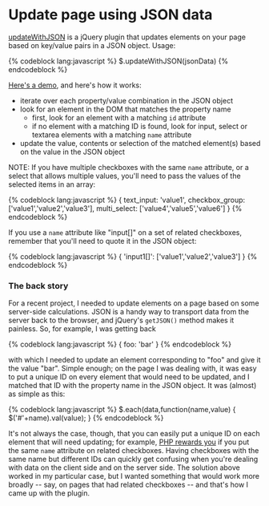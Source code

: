 # Update page using JSON data

<a href="http://www.rebeccamurphey.com/jquery/updateWithJSON/jquery.updateWithJSON.js">updateWithJSON</a> is a jQuery plugin that updates elements on your page based on key/value pairs in a JSON object. Usage:

{% codeblock lang:javascript %}
$.updateWithJSON(jsonData)
{% endcodeblock %}

<a href="http://www.rebeccamurphey.com/jquery/updateWithJSON/">Here's a demo</a>, and here's how it works:

<ul>
<li>iterate over each property/value combination in the JSON object</li>
<li>look for an element in the DOM that matches the property name
<ul>
<li>first, look for an element with a matching <code>id</code> attribute</li>
<li>if no element with a matching ID is found, look for input, select or textarea elements with a matching <code>name</code> attribute</li>
</ul>
</li>
<li>update the value, contents or selection of the matched element(s) based on the value in the JSON object</li>
</ul>

NOTE: If you have multiple checkboxes with the same <code>name</code> attribute, or a select that allows multiple values, you'll need to pass the values of the selected items in an array:

{% codeblock lang:javascript %}
{
  text_input: 'value1',
  checkbox_group: ['value1','value2','value3'],
  multi_select: ['value4','value5','value6']
}
{% endcodeblock %}


If you use a <code>name</code> attribute like "input[]" on a set of related checkboxes, remember that you'll need to quote it in the JSON object:

{% codeblock lang:javascript %}
{
  'input1[]': ['value1','value2','value3']
}
{% endcodeblock %}


<h3>The back story</h3>
For a recent project, I needed to update elements on a page based on some server-side calculations. JSON is a handy way to transport data from the server back to the browser, and jQuery's <code>getJSON()</code> method makes it painless. So, for example, I was getting back

{% codeblock lang:javascript %}
{ foo: 'bar' }
{% endcodeblock %}

with which I needed to update an element corresponding to "foo" and give it the value "bar". Simple enough; on the page I was dealing with, it was easy to put a unique ID on every element that would need to be updated, and I matched that ID with the property name in the JSON object. It was (almost) as simple as this:

{% codeblock lang:javascript %}
$.each(data,function(name,value) {
  $('#'+name).val(value);
}
{% endcodeblock %}

It's not always the case, though, that you can easily put a unique ID on each element that will need updating; for example, <a href="http://us.php.net/manual/en/language.variables.external.php#77344">PHP rewards you</a> if you put the same <code>name</code> attribute on related checkboxes. Having checkboxes with the same name but different IDs can quickly get confusing when you're dealing with data on the client side and on the server side. The solution above worked in my particular case, but I wanted something that would work more broadly -- say, on pages that had related checkboxes -- and that's how I came up with the plugin.
